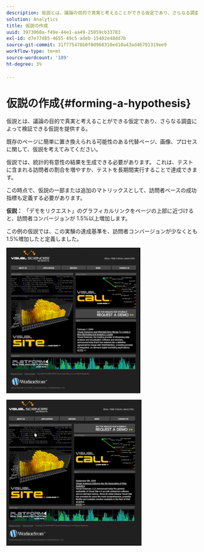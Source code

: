 ```yaml
---
description: 仮説とは、議論の目的で真実と考えることができる仮定であり、さらなる調査によって検証できる仮説を提供する。
solution: Analytics
title: 仮説の作成
uuid: 3973060a-f49e-44e1-aa49-25059cb33783
exl-id: d7e77d85-4655-49c5-adeb-15402e48dd7b
source-git-commit: 31f775478b0f0d968310ed10a43ad46791319ee9
workflow-type: tm+mt
source-wordcount: '189'
ht-degree: 3%

---
```


# 仮説の作成{#forming-a-hypothesis}

仮説とは、議論の目的で真実と考えることができる仮定であり、さらなる調査によって検証できる仮説を提供する。

既存のページに簡単に置き換えられる可能性のある代替ページ、画像、プロセスに関して、仮説を考えてみてください。

仮説では、統計的有意性の結果を生成できる必要があります。 これは、テストに含まれる訪問者の割合を増やすか、テストを長期間実行することで達成できます。

この時点で、仮説の一部または追加のマトリックスとして、訪問者ベースの成功指標も定義する必要があります。

**仮説：** 「デモをリクエスト」のグラフィカルリンクをページの上部に近づけると、訪問者コンバージョンが 1.5%以上増加します。

この例の仮説では、この実験の達成基準を、訪問者コンバージョンが少なくとも 1.5%増加したと定義しました。

![](assets/ControlPage.png)

![](assets/TestPage.png)
